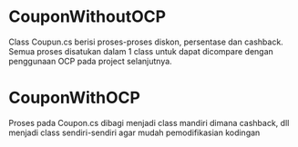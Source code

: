 # CouponWithoutOCP

Class Coupun.cs berisi proses-proses diskon, persentase dan cashback. Semua proses disatukan dalam 1 class untuk dapat dicompare dengan penggunaan OCP pada project selanjutnya.

# CouponWithOCP

Proses pada Coupon.cs dibagi menjadi class mandiri dimana cashback, dll menjadi class sendiri-sendiri agar mudah pemodifikasian kodingan
